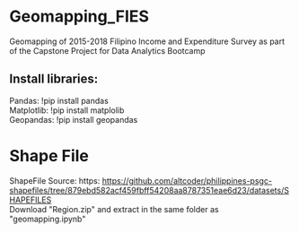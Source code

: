 # Geomapping_FIES
Geomapping of 2015-2018 Filipino Income and Expenditure Survey as part of the Capstone Project for Data Analytics Bootcamp

## Install libraries:
Pandas: !pip install pandas<br>
Matplotlib: !pip install matplolib<br>
Geopandas: !pip install geopandas<br>

# Shape File
ShapeFile Source: https: https://github.com/altcoder/philippines-psgc-shapefiles/tree/879ebd582acf459fbff54208aa8787351eae6d23/datasets/SHAPEFILES <br>
Download "Region.zip" and extract in the same folder as "geomapping.ipynb"
